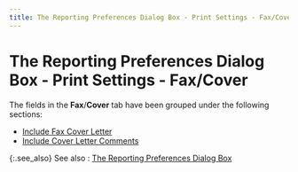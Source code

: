 ```yaml
---
title: The Reporting Preferences Dialog Box - Print Settings - Fax/Cover
---
```


# The Reporting Preferences Dialog Box - Print Settings - Fax/Cover


The fields in the **Fax**/**Cover** tab have been grouped under the  following sections:

- [Include  Fax Cover Letter]({{site.bp_baseurl}}/misc/include_fax_cover_letter_print_preferences_dialog_box_step_by_step_bp.html)
- [Include  Cover Letter Comments]({{site.bp_baseurl}}/misc/include_cover_letter_comments_fax_cover_tab_cover_letters_step_by_step_bp.html)



{:.see_also}
See also
: [The  Reporting Preferences Dialog Box]({{site.bp_baseurl}}/rpt-prt/set-prt/the_printing_preferences_dialog_box_step_by_step_bp.html)
